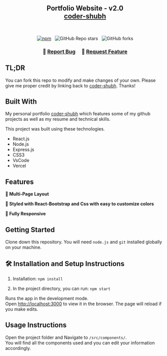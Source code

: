 <h2 align="center">
  Portfolio Website - v2.0<br/>
  <a href="https://coder-shubh.github.io/Portfolio-master" target="_blank">coder-shubh</a>
</h2>
<div align="center">
  <!-- <img alt="Demo" src="./Images/readme-img1.png" /> -->
</div>

<br/>

<center>

[![npm](https://upload.wikimedia.org/wikipedia/commons/thumb/d/db/Npm-logo.svg/1200px-Npm-logo.svg.png)](https://www.npmjs.com/~coder-shubh) &nbsp;
![GitHub Repo stars](https://img.shields.io/github/stars/soumyajit4419/Portfolio?color=red&logo=github&style=for-the-badge) &nbsp;
![GitHub forks](https://img.shields.io/github/forks/soumyajit4419/Portfolio?color=red&logo=github&style=for-the-badge)

</center>

<h3 align="center">
    🔹
    <a href="https://github.com/coder-shubh/Portfolio-master/issues">Report Bug</a> &nbsp; &nbsp;
    🔹
    <a href="https://github.com/coder-shubh/Portfolio-master/issues">Request Feature</a>
</h3>

## TL;DR

You can fork this repo to modify and make changes of your own. Please give me proper credit by linking back to [coder-shubh](https://coder-shubh.github.io/Portfolio-master). Thanks!

## Built With

My personal portfolio <a href="https://coder-shubh.github.io/Portfolio-master" target="_blank">coder-shubh</a> which features some of my github projects as well as my resume and technical skills.<br/>

This project was built using these technologies.

- React.js
- Node.js
- Express.js
- CSS3
- VsCode
- Vercel

## Features

**📖 Multi-Page Layout**

**🎨 Styled with React-Bootstrap and Css with easy to customize colors**

**📱 Fully Responsive**

## Getting Started

Clone down this repository. You will need `node.js` and `git` installed globally on your machine.

## 🛠 Installation and Setup Instructions

1. Installation: `npm install`

2. In the project directory, you can run: `npm start`

Runs the app in the development mode.\
Open [http://localhost:3000](http://localhost:3000) to view it in the browser.
The page will reload if you make edits.

## Usage Instructions

Open the project folder and Navigate to `/src/components/`. <br/>
You will find all the components used and you can edit your information accordingly.

